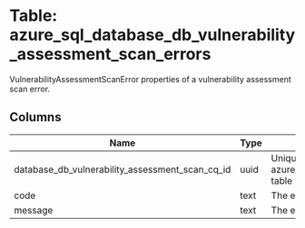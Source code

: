 
# Table: azure_sql_database_db_vulnerability_assessment_scan_errors
VulnerabilityAssessmentScanError properties of a vulnerability assessment scan error.
## Columns
| Name        | Type           | Description  |
| ------------- | ------------- | -----  |
|database_db_vulnerability_assessment_scan_cq_id|uuid|Unique CloudQuery ID of azure_sql_database_db_vulnerability_assessment_scans table (FK)|
|code|text|The error code.|
|message|text|The error message.|
